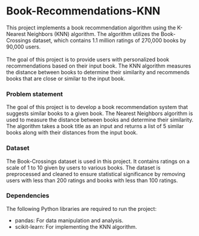 # Book-Recommendations-KNN
This project implements a book recommendation algorithm using the K-Nearest Neighbors (KNN) algorithm. The algorithm utilizes the Book-Crossings dataset, which contains 1.1 million ratings of 270,000 
books by 90,000 users.<br> <br>
The goal of this project is to provide users with personalized book recommendations based on their input book. 
The KNN algorithm measures the distance between books to determine their similarity and recommends books that are 
close or similar to the input book.
### Problem statement
The goal of this project is to develop a book recommendation system that suggests similar books to a given book. 
The Nearest Neighbors algorithm is used to measure the distance between books and determine their similarity.
The algorithm takes a book title as an input and returns a list of 5 similar books along with their distances from the input book.
### Dataset
The Book-Crossings dataset is used in this project. It contains ratings on a scale of 1 to 10 given by users to various books.
The dataset is preprocessed and cleaned to ensure statistical significance by
removing users with less than 200 ratings and books with less than 100 ratings.
### Dependencies
The following Python libraries are required to run the project:
* pandas: For data manipulation and analysis.
* scikit-learn: For implementing the KNN algorithm.
